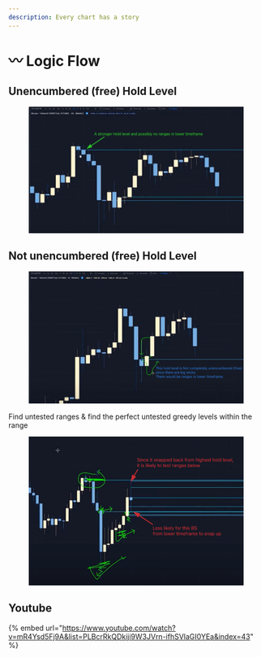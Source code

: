 ```yaml
---
description: Every chart has a story
---
```


# 〰 Logic Flow

## Unencumbered (free) Hold Level

<figure><img src="../../.gitbook/assets/image (15) (1) (1) (1).png" alt=""><figcaption></figcaption></figure>

## Not unencumbered (free) Hold Level

<figure><img src="../../.gitbook/assets/image (1).png" alt=""><figcaption></figcaption></figure>

Find untested ranges & find the perfect untested greedy levels within the range

<figure><img src="../../.gitbook/assets/image (16) (1).png" alt=""><figcaption></figcaption></figure>

## Youtube

{% embed url="https://www.youtube.com/watch?v=mR4Ysd5Fj9A&list=PLBcrRkQDkiji9W3JVrn-ifhSVlaGI0YEa&index=43" %}
